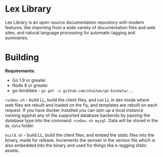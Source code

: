 # Lex Library
Lex Library is an open-source documentation repository with modern features, like importing from a wide variety of documentation files and web sites, and natural language processing for automatic tagging and summaries.


# Building

**Requirements**:
 * Go 1.9 or greater
 * Node 8 or greater
 * go-binddata - `go get -u github.com/shuLhan/go-bindata/...`


`runDev.sh` - build LL, build the client files, and run LL in dev mode where web files are rebuilt and loaded on the fly, 
    and templates are rebuilt on each request. If you have docker installed you can spin up a local instance running against
    any of the supported database backends by passing the database type into the command: `runDev.sh mysql`.  Data will
    be stored in the `db_data` folder.


`build.sh` - build LL, build the client files, and embed the static files into the binary, made for release.  Increments
    the semver in the verison file which is also embedded into the binary and used for things like e-tagging static
    assets.